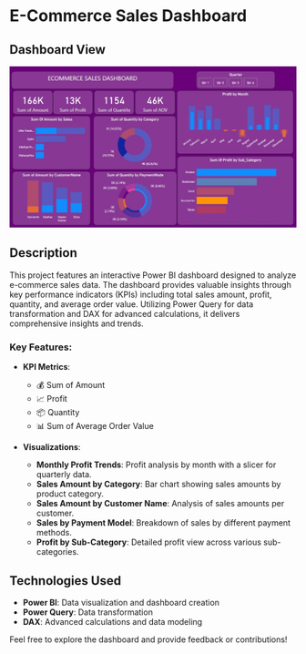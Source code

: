# E-Commerce Sales Dashboard

## Dashboard View
![E-Commerce Sales Dashboard](https://github.com/gvenkatsai1919/e-commerce-sales-analysis-BI/blob/main/ecommerce-Dashboard.jpg)

## Description
This project features an interactive Power BI dashboard designed to analyze e-commerce sales data. The dashboard provides valuable insights through key performance indicators (KPIs) including total sales amount, profit, quantity, and average order value. Utilizing Power Query for data transformation and DAX for advanced calculations, it delivers comprehensive insights and trends.

### Key Features:
- **KPI Metrics**: 
  - 💰 Sum of Amount
  - 📈 Profit
  - 📦 Quantity
  - 📊 Sum of Average Order Value

- **Visualizations**:
  - **Monthly Profit Trends**: Profit analysis by month with a slicer for quarterly data.
  - **Sales Amount by Category**: Bar chart showing sales amounts by product category.
  - **Sales Amount by Customer Name**: Analysis of sales amounts per customer.
  - **Sales by Payment Model**: Breakdown of sales by different payment methods.
  - **Profit by Sub-Category**: Detailed profit view across various sub-categories.

## Technologies Used
- **Power BI**: Data visualization and dashboard creation
- **Power Query**: Data transformation
- **DAX**: Advanced calculations and data modeling


Feel free to explore the dashboard and provide feedback or contributions!

